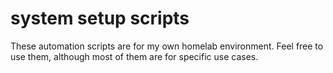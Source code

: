 # system setup scripts

These automation scripts are for my own homelab environment. Feel free to use them, although most of them are for specific use cases.